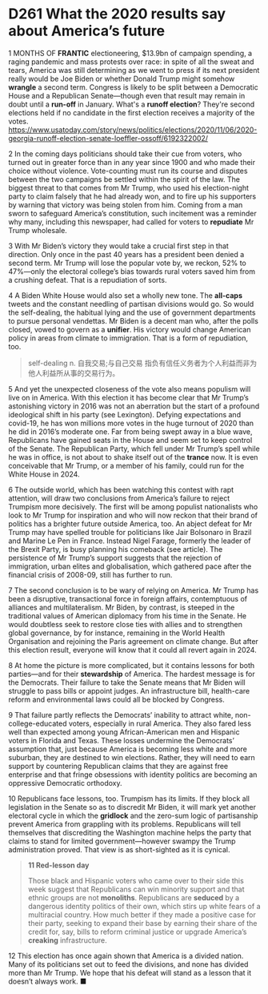 # D261 What the 2020 results say about America’s future
1 MONTHS OF **FRANTIC** electioneering, $13.9bn of campaign spending, a raging pandemic and mass protests over race: in spite of all the sweat and tears, America was still determining as we went to press if its next president really would be Joe Biden or whether Donald Trump might somehow **wrangle** a second term. Congress is likely to be split between a Democratic House and a Republican Senate—though even that result may remain in doubt until a **run-off** in January.
What's a **runoff election**? They're second elections held if no candidate in the first election receives a majority of the votes.
https://www.usatoday.com/story/news/politics/elections/2020/11/06/2020-georgia-runoff-election-senate-loeffler-ossoff/6192322002/

2 In the coming days politicians should take their cue from voters, who turned out in greater force than in any year since 1900 and who made their choice without violence. Vote-counting must run its course and disputes between the two campaigns be settled within the spirit of the law. The biggest threat to that comes from Mr Trump, who used his election-night party to claim falsely that he had already won, and to fire up his  supporters by warning that victory was being stolen from him. Coming from a man sworn to safeguard America’s constitution, such incitement was a reminder why many, including this newspaper, had called for voters to **repudiate** Mr Trump wholesale.

3 With Mr Biden’s victory they would take a crucial first step in that direction. Only once in the past 40 years has a president been denied a second term. Mr Trump will lose the popular vote by, we reckon, 52% to 47%—only the electoral college’s bias towards rural voters saved him from a crushing defeat. That is a repudiation of sorts.

4 A Biden White House would also set a wholly new tone. The **all-caps** tweets and the constant needling of partisan divisions would go. So would the self-dealing, the habitual lying and the use of government departments to pursue personal vendettas. Mr Biden is a decent man who, after the polls closed, vowed to govern as a **unifier**. His victory would change American policy in areas from climate to immigration. That is a form of repudiation, too.

> self-dealing n. 自我交易;与自己交易 指负有信任义务者为个人利益而非为他人利益所从事的交易行为。
>

5 And yet the unexpected closeness of the vote also means populism will live on in America. With this election it has become clear that Mr Trump’s astonishing victory in 2016 was not an aberration but the start of a profound ideological shift in his party (see Lexington). Defying expectations and covid-19, he has won millions more votes in the huge turnout of 2020 than he did in 2016’s moderate one. Far from being swept away in a blue wave, Republicans have gained seats in the House and seem set to keep control of the Senate. The Republican Party, which fell under Mr Trump’s spell while he was in office, is not about to shake itself out of the **trance** now. It is even conceivable that Mr Trump, or a member of his family, could run for the White House in 2024.

6 The outside world, which has been watching this contest with rapt attention, will draw two conclusions from America’s failure to reject Trumpism more decisively. The first will be among populist nationalists who look to Mr Trump for inspiration and who will now reckon that their brand of politics has a brighter future outside America, too. An abject defeat for Mr Trump may have spelled trouble for politicians like Jair Bolsonaro in Brazil and Marine Le Pen in France. Instead Nigel Farage, formerly the leader of the Brexit Party, is busy planning his comeback (see article). The persistence of Mr Trump’s support suggests that the rejection of immigration, urban elites and globalisation, which gathered pace after the financial crisis of 2008-09, still has further to run.

7 The second conclusion is to be wary of relying on America. Mr Trump has been a disruptive, transactional force in foreign affairs, contemptuous of alliances and multilateralism. Mr Biden, by contrast, is steeped in the traditional values of American diplomacy from his time in the Senate. He would doubtless seek to restore close ties with allies and to strengthen global governance, by for instance, remaining in the World Health Organisation and rejoining the Paris agreement on climate change. But after this election result, everyone will know that it could all revert again in 2024.

8 At home the picture is more complicated, but it contains lessons for both parties—and for their **stewardship** of America. The hardest message is for the Democrats. Their failure to take the Senate means that Mr Biden will struggle to pass bills or appoint judges. An infrastructure bill, health-care reform and environmental laws could all be blocked by Congress.

9 That failure partly reflects the Democrats’ inability to attract white, non-college-educated voters, especially in rural America. They also fared less well than expected among young African-American men and Hispanic voters in Florida and Texas. These losses undermine the Democrats’ assumption that, just because America is becoming less white and more suburban, they are destined to win elections. Rather, they will need to earn support by countering Republican claims that they are against free enterprise and that fringe obsessions with identity politics are becoming an oppressive Democratic orthodoxy.

10 Republicans face lessons, too. Trumpism has its limits. If they block all legislation in the Senate so as to discredit Mr Biden, it will mark yet another electoral cycle in which the **gridlock** and the zero-sum logic of partisanship prevent America from grappling with its problems. Republicans will tell themselves that discrediting the Washington machine helps the party that claims to stand for limited government—however swampy the Trump administration proved. That view is as short-sighted as it is cynical.

> **11 Red-lesson day**
>
> Those black and Hispanic voters who came over to their side this week suggest that Republicans can win minority support and that ethnic groups are not **monoliths**. Republicans are **seduced** by a dangerous identity politics of their own, which stirs up white fears of a multiracial country. How much better if they made a positive case for their party, seeking to expand their base by earning their share of the credit for, say, bills to reform criminal justice or upgrade America’s **creaking** infrastructure.
>

12 This election has once again shown that America is a divided nation. Many of its politicians set out to feed the divisions, and none has divided more than Mr Trump. We hope that his defeat will stand as a lesson that it doesn’t always work. ■

